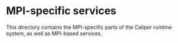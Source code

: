 MPI-specific services
========================================

This directory contains the MPI-specific parts of the Caliper runtime system,
as well as MPI-based services.
